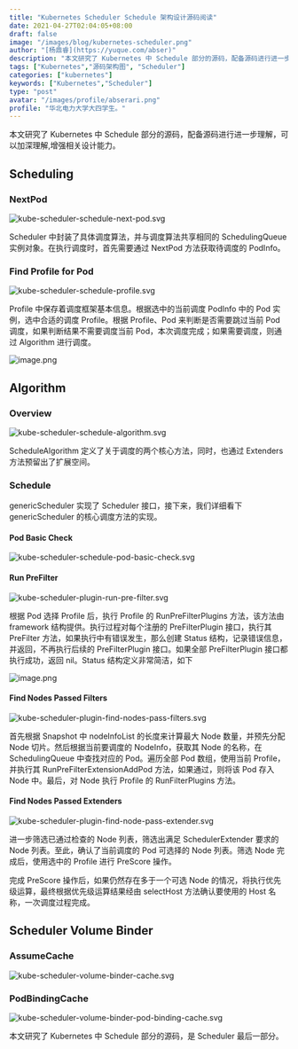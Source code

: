 ```yaml
---
title: "Kubernetes Scheduler Schedule 架构设计源码阅读"
date: 2021-04-27T02:04:05+08:00
draft: false
image: "/images/blog/kubernetes-scheduler.png"
author: "[杨鼎睿](https://yuque.com/abser)"
description: "本文研究了 Kubernetes 中 Schedule 部分的源码，配备源码进行进一步理解，可以加深理解,增强相关设计能力。"
tags: ["Kubernetes","源码架构图", "Scheduler"]
categories: ["kubernetes"]
keywords: ["Kubernetes","Scheduler"]
type: "post"
avatar: "/images/profile/abserari.png"
profile: "华北电力大学大四学生。"
---
```

本文研究了 Kubernetes 中 Schedule 部分的源码，配备源码进行进一步理解，可以加深理解,增强相关设计能力。
<a name="Scheduling"></a>
## Scheduling
<a name="xJOIF"></a>
### NextPod
![kube-scheduler-schedule-next-pod.svg](kube-scheduler-schedule-next-pod.svg)

Scheduler 中封装了具体调度算法，并与调度算法共享相同的 SchedulingQueue 实例对象。在执行调度时，首先需要通过 NextPod 方法获取待调度的 PodInfo。

<a name="LNnYT"></a>
### Find Profile for Pod
![kube-scheduler-schedule-profile.svg](2.png)

Profile 中保存着调度框架基本信息。根据选中的当前调度 PodInfo 中的 Pod 实例，选中合适的调度 Profile。根据 Profile、Pod 来判断是否需要跳过当前 Pod 调度，如果判断结果不需要调度当前 Pod，本次调度完成；如果需要调度，则通过 Algorithm 进行调度。

![image.png](3.png)

<a name="fBfSG"></a>
## Algorithm
<a name="VQnJR"></a>
### Overview
![kube-scheduler-schedule-algorithm.svg](4.png)

ScheduleAlgorithm 定义了关于调度的两个核心方法，同时，也通过 Extenders 方法预留出了扩展空间。

<a name="HMirQ"></a>
### Schedule
genericScheduler 实现了 Scheduler 接口，接下来，我们详细看下 genericScheduler 的核心调度方法的实现。



<a name="3yNJR"></a>
#### Pod Basic Check
![kube-scheduler-schedule-pod-basic-check.svg](5.png)



<a name="72356fb0"></a>
#### Run PreFilter
![kube-scheduler-plugin-run-pre-filter.svg](6.png)

根据 Pod 选择 Profile 后，执行 Profile 的 RunPreFilterPlugins 方法，该方法由 framework 结构提供。执行过程对每个注册的 PreFilterPlugin 接口，执行其 PreFilter 方法，如果执行中有错误发生，那么创建 Status 结构，记录错误信息，并返回，不再执行后续的 PreFilterPlugin 接口。如果全部 PreFilterPlugin 接口都执行成功，返回 nil。Status 结构定义非常简洁，如下

![image.png](7.png)

<a name="qtAVY"></a>
#### Find Nodes Passed Filters
![kube-scheduler-plugin-find-nodes-pass-filters.svg](8.png)

首先根据 Snapshot 中 nodeInfoList 的长度来计算最大 Node 数量，并预先分配 Node 切片。然后根据当前要调度的 NodeInfo，获取其 Node 的名称，在 SchedulingQueue 中查找对应的 Pod。遍历全部 Pod 数组，使用当前 Profile，并执行其 RunPreFilterExtensionAddPod 方法，如果通过，则将该 Pod 存入 Node 中。最后，对 Node 执行 Profile 的 RunFilterPlugins 方法。

<a name="s1mP9"></a>
#### Find Nodes Passed Extenders
![kube-scheduler-plugin-find-node-pass-extender.svg](9.png)

进一步筛选已通过检查的 Node 列表，筛选出满足 SchedulerExtender 要求的 Node 列表。至此，确认了当前调度的 Pod 可选择的 Node 列表。筛选 Node 完成后，使用选中的 Profile 进行 PreScore 操作。

完成 PreScore 操作后，如果仍然存在多于一个可选 Node 的情况，将执行优先级运算，最终根据优先级运算结果经由 selectHost 方法确认要使用的 Host 名称，一次调度过程完成。

<a name="mQhYG"></a>
## Scheduler Volume Binder
<a name="yMyyg"></a>
### AssumeCache
![kube-scheduler-volume-binder-cache.svg](10.png)



<a name="YFCEo"></a>
### PodBindingCache
![kube-scheduler-volume-binder-pod-binding-cache.svg](11.png)


本文研究了 Kubernetes 中 Schedule 部分的源码，是 Scheduler 最后一部分。